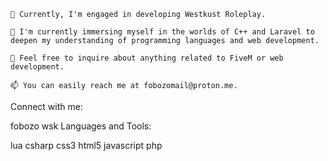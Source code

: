 

    🔭 Currently, I'm engaged in developing Westkust Roleplay.

    🌱 I'm currently immersing myself in the worlds of C++ and Laravel to deepen my understanding of programming languages and web development.

    💬 Feel free to inquire about anything related to FiveM or web development.

    📫 You can easily reach me at fobozomail@proton.me.

Connect with me:

fobozo wsk
Languages and Tools:

lua csharp css3 html5 javascript php 

